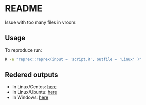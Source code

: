 

# README

Issue with too many files in vroom:

## Usage

To reproduce run:

```bash
R -e "reprex::reprex(input = 'script.R', outfile = 'Linux' )"
```

## Redered outputs

* In Linux/Centos: [here](centos_reprex.md)
* In Linux/Ubuntu: [here](ubuntu_reprex.md)
* In Windows: [here](windows_reprex.md)
